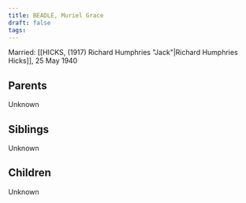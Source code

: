 ```yaml
---
title: BEADLE, Muriel Grace
draft: false
tags:
---
```

Married: [[HICKS, (1917) Richard Humphries "Jack"|Richard Humphries Hicks]], 25 May 1940

## Parents
Unknown

## Siblings
Unknown

## Children
Unknown